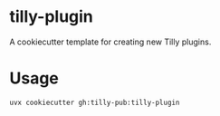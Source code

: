 # tilly-plugin

A cookiecutter template for creating new Tilly plugins.

# Usage

```
uvx cookiecutter gh:tilly-pub:tilly-plugin
```
